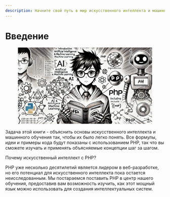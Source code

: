 ```yaml
---
description: Начните свой путь в мир искусственного интеллекта и машинного обучения
---
```


# Введение

<figure><img src=".gitbook/assets/image (7).png" alt=""><figcaption></figcaption></figure>

Задача этой книги - объяснить основы искусственного интеллекта и машинного обучения так, чтобы их было легко понять. Все формулы, идеи и примеры кода будут показаны с использованием PHP, так что вы сможете изучать и применять объясняемые концепции шаг за шагом.

Почему искусственный интеллект с PHP?&#x20;

PHP уже несколько десятилетий является лидером в веб-разработке, но его потенциал для искусственного интеллекта пока остается неисследованным. Мы постараемся поставить PHP в центр нашего обучения, предоставив вам возможность изучить, как этот мощный язык можно использовать для создания интеллектуальных систем.
